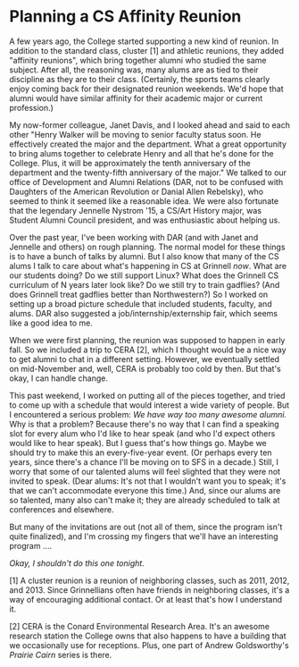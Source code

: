 Planning a CS Affinity Reunion
==============================

A few years ago, the College started supporting a new kind of reunion.
In addition to the standard class, cluster [1] and athletic reunions,
they added "affinity reunions", which bring together alumni who studied
the same subject.  After all, the reasoning was, many alums are as tied
to their discipline as they are to their class.  (Certainly, the sports
teams clearly enjoy coming back for their designated reunion weekends.
We'd hope that alumni would have similar affinity for their academic
major or current profession.)

My now-former colleague, Janet Davis, and I looked ahead and said to
each other "Henry Walker will be moving to senior faculty status soon.
He effectively created the major and the department.  What a great
opportunity to bring alums together to celebrate Henry and all that
he's done for the College.  Plus, it will be approximately the tenth
anniversary of the department and the twenty-fifth anniversary of the
major."  We talked to our office of Development and Alumni Relations (DAR,
not to be confused with Daughters of the American Revolution or Danial
Allen Rebelsky), who seemed to think it seemed like a reasonable idea.
We were also fortunate that the legendary Jennelle Nystrom '15, a CS/Art
History major, was Student Alumni Council president, and was enthusiastic
about helping us.

Over the past year, I've been working with DAR (and with Janet and
Jennelle and others) on rough planning.  The normal model for these
things is to have a bunch of talks by alumni.  But I also know that
many of the CS alums I talk to care about what's happening in CS at
Grinnell *now*.  What are our students doing?  Do we still support Linux?
What does the Grinnell CS curriculum of N years later look like?  Do we
still try to train gadflies?  (And does Grinnell treat gadflies better
than Northwestern?)  So I worked on setting up a broad picture schedule
that included students, faculty, and alums.  DAR also suggested a 
job/internship/externship fair, which seems like a good idea to me.

When we were first planning, the reunion was supposed to happen in early
fall.  So we included a trip to CERA [2], which I thought would be a nice
way to get alumni to chat in a different setting.  However, we eventually
settled on mid-November and, well, CERA is probably too cold by then. 
But that's okay, I can handle change.

This past weekend, I worked on putting all of the pieces together,
and tried to come up with a schedule that would interest a wide variety
of people.  But I encountered a serious problem: *We have way too many
awesome alumni.*  Why is that a problem?  Because there's no way that I
can find a speaking slot for every alum who I'd like to hear speak (and
who I'd expect others would like to hear speak).  But I guess that's how
things go.  Maybe we should try to make this an every-five-year event.
(Or perhaps every ten years, since there's a chance I'll be moving on
to SFS in a decade.)  Still, I worry that some of our talented alums
will feel slighted that they were not invited to speak.  (Dear alums:
It's not that I wouldn't want you to speak; it's that we can't accommodate
everyone this time.)  And, since our alums are so talented, many also
can't make it; they are already scheduled to talk at conferences and
elsewhere.

But many of the invitations are out (not all of them, since the program
isn't quite finalized), and I'm crossing my fingers that we'll have an
interesting program ....

*Okay, I shouldn't do this one tonight.*

[1] A cluster reunion is a reunion of neighboring classes, such as
2011, 2012, and 2013.  Since Grinnellians often have friends in
neighboring classes, it's a way of encouraging additional contact.
Or at least that's how I understand it.

[2] CERA is the Conard Environmental Research Area.  It's an awesome
research station the College owns that also happens to have a building
that we occasionally use for receptions.  Plus, one part of Andrew
Goldsworthy's _Prairie Cairn_ series is there.
